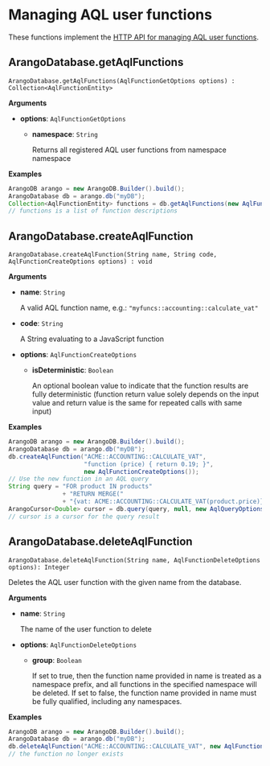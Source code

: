 <!-- don't edit here, it's from https://@github.com/arangodb/arangodb-java-driver.git / docs/Drivers/ -->
# Managing AQL user functions

These functions implement the
[HTTP API for managing AQL user functions](../../../..//HTTP/AqlUserFunctions/index.html).

## ArangoDatabase.getAqlFunctions

```
ArangoDatabase.getAqlFunctions(AqlFunctionGetOptions options) : Collection<AqlFunctionEntity>
```

**Arguments**

- **options**: `AqlFunctionGetOptions`

  - **namespace**: `String`

    Returns all registered AQL user functions from namespace namespace

**Examples**

```Java
ArangoDB arango = new ArangoDB.Builder().build();
ArangoDatabase db = arango.db("myDB");
Collection<AqlFunctionEntity> functions = db.getAqlFunctions(new AqlFunctionGetOptions().namespace("myfuncs"));
// functions is a list of function descriptions
```

## ArangoDatabase.createAqlFunction

```
ArangoDatabase.createAqlFunction(String name, String code, AqlFunctionCreateOptions options) : void
```

**Arguments**

- **name**: `String`

  A valid AQL function name, e.g.: `"myfuncs::accounting::calculate_vat"`

- **code**: `String`

  A String evaluating to a JavaScript function

- **options**: `AqlFunctionCreateOptions`

  - **isDeterministic**: `Boolean`

    An optional boolean value to indicate that the function results are fully deterministic (function return value solely depends on the input value and return value is the same for repeated calls with same input)

**Examples**

```Java
ArangoDB arango = new ArangoDB.Builder().build();
ArangoDatabase db = arango.db("myDB");
db.createAqlFunction("ACME::ACCOUNTING::CALCULATE_VAT",
                     "function (price) { return 0.19; }",
                     new AqlFunctionCreateOptions());
// Use the new function in an AQL query
String query = "FOR product IN products"
               + "RETURN MERGE("
               + "{vat: ACME::ACCOUNTING::CALCULATE_VAT(product.price)}, product)";
ArangoCursor<Double> cursor = db.query(query, null, new AqlQueryOptions(), Double.class);
// cursor is a cursor for the query result
```

## ArangoDatabase.deleteAqlFunction

```
ArangoDatabase.deleteAqlFunction(String name, AqlFunctionDeleteOptions options): Integer
```

Deletes the AQL user function with the given name from the database.

**Arguments**

- **name**: `String`

  The name of the user function to delete

- **options**: `AqlFunctionDeleteOptions`

  - **group**: `Boolean`

    If set to true, then the function name provided in name is treated as a namespace prefix, and all functions in the specified namespace will be deleted. If set to false, the function name provided in name must be fully qualified, including any namespaces.

**Examples**

```Java
ArangoDB arango = new ArangoDB.Builder().build();
ArangoDatabase db = arango.db("myDB");
db.deleteAqlFunction("ACME::ACCOUNTING::CALCULATE_VAT", new AqlFunctionDeleteOptions());
// the function no longer exists
```
